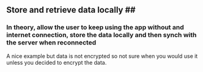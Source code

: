 ## Store and retrieve data locally ##
### In theory, allow the user to keep using the app without and internet connection, store the data locally and then synch with the server when reconnected ###

A nice example but data is not encrypted so not sure when you would use it unless
you decided to encrypt the data.
